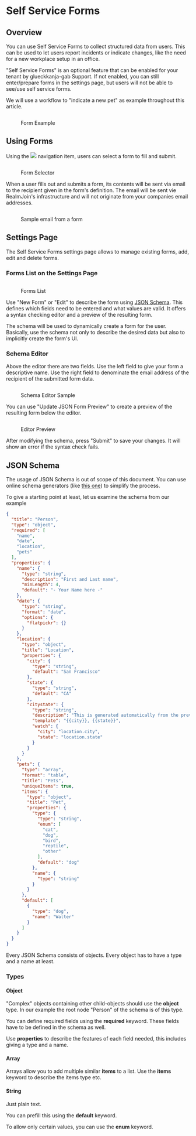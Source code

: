 # Self Service Forms

## Overview

You can use Self Service Forms to collect structured data from users. This can be used to let users report incidents or indicate changes, like the need for a new workplace setup in an office.

"Self Service Forms" is an optional feature that can be enabled for your tenant by glueckkanja-gab Support. If not enabled, you can still enter/prepare forms in the settings page, but users will not be able to see/use self service forms.

We will use a workflow to "indicate a new pet" as example throughout this article.

<figure><img src=".gitbook/assets/image (11).png" alt=""><figcaption><p>Form Example</p></figcaption></figure>

## Using Forms

Using the ![](<.gitbook/assets/image (7).png>) navigation item, users can select a form to fill and submit.

<figure><img src=".gitbook/assets/image (17).png" alt=""><figcaption><p>Form Selector</p></figcaption></figure>

When a user fills out and submits a form, its contents will be sent via email to the recipient given in the form's definition. The email will be sent vie RealmJoin's infrastructure and will not originate from your companies email addresses.&#x20;

<figure><img src=".gitbook/assets/image (14).png" alt=""><figcaption><p>Sample email from a form</p></figcaption></figure>

## Settings Page

The Self Service Forms settings page allows to manage existing forms, add, edit and delete forms.&#x20;

### Forms List on the Settings Page

<figure><img src=".gitbook/assets/image (13).png" alt=""><figcaption><p>Forms List</p></figcaption></figure>

Use "New Form" or "Edit" to describe the form using [JSON Schema](https://json-schema.org/). This defines which fields need to be entered and what values are valid. It offers a syntax checking editor and a preview of the resulting form.&#x20;

The schema will be used to dynamically create a form for the user. Basically, use the schema not only to describe the desired data but also to implicitly create the form's UI.&#x20;

### Schema Editor

Above the editor there are two fields. Use the left field to give your form a descriptive name. Use the right field to denominate the email address of the recipient of the submitted form data.

<figure><img src=".gitbook/assets/image (16).png" alt=""><figcaption><p>Schema Editor Sample</p></figcaption></figure>

You can use "Update JSON Form Preview" to create a preview of the resulting form below the editor.

<figure><img src=".gitbook/assets/image (15).png" alt=""><figcaption><p>Editor Preview</p></figcaption></figure>

After modifying the schema, press "Submit" to save your changes. It will show an error if the syntax check fails.

## JSON Schema

The usage of JSON Schema is out of scope of this document. You can use online schema generators (like [this one](https://www.jsonschema.net/app)) to simplify the process.

To give a starting point at least, let us examine the schema from our example

```json
{
  "title": "Person",
  "type": "object",
  "required": [
    "name",
    "date",
    "location",
    "pets"
  ],
  "properties": {
    "name": {
      "type": "string",
      "description": "First and Last name",
      "minLength": 4,
      "default": "- Your Name here -"
    },
    "date": {
      "type": "string",
      "format": "date",
      "options": {
        "flatpickr": {}
      }
    },
    "location": {
      "type": "object",
      "title": "Location",
      "properties": {
        "city": {
          "type": "string",
          "default": "San Francisco"
        },
        "state": {
          "type": "string",
          "default": "CA"
        },
        "citystate": {
          "type": "string",
          "description": "This is generated automatically from the previous two fields",
          "template": "{{city}}, {{state}}",
          "watch": {
            "city": "location.city",
            "state": "location.state"
          }
        }
      }
    },
    "pets": {
      "type": "array",
      "format": "table",
      "title": "Pets",
      "uniqueItems": true,
      "items": {
        "type": "object",
        "title": "Pet",
        "properties": {
          "type": {
            "type": "string",
            "enum": [
              "cat",
              "dog",
              "bird",
              "reptile",
              "other"
            ],
            "default": "dog"
          },
          "name": {
            "type": "string"
          }
        }
      },
      "default": [
        {
          "type": "dog",
          "name": "Walter"
        }
      ]
    }
  }
}
```

Every JSON Schema consists of objects. Every object has to have a type and a name at least.

### Types

#### Object

"Complex" objects containing other child-objects should use the **object** type. In our example the root node "Person" of the schema is of this type.&#x20;

You can define required fields using the **required** keyword. These fields have to be defined in the schema as well.

Use **properties** to describe the features of each field needed, this includes giving a type and a name.

#### Array

Arrays allow you to add multiple similar **items** to a list. Use the **items** keyword to describe the items type etc.

#### String

Just plain text.&#x20;

You can prefill this using the **default** keyword.

To allow only certain values, you can use the **enum** keyword.
